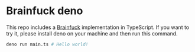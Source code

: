 # Brainfuck deno

This repo includes a [Brainfuck](https://en.wikipedia.org/wiki/Brainfuck)
implementation in TypeScript. If you want to try it, please install deno on your
machine and then run this command.

```bash { name=brainfuck }
deno run main.ts # Hello world!
```
